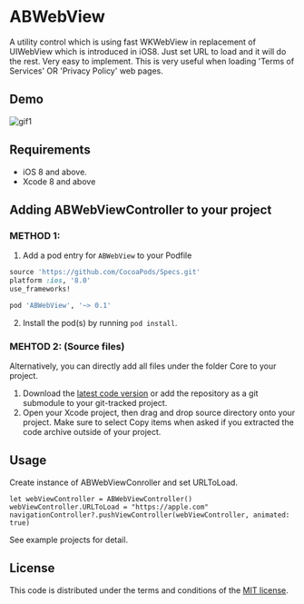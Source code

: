 # ABWebView
A utility control which is using fast WKWebView in replacement of UIWebView which is introduced in iOS8. Just set URL to load and it will do the rest. Very easy to implement. This is very useful when loading 'Terms of Services' OR 'Privacy Policy' web pages.

## Demo
![gif1](http://imgur.com/oDjeUJh)

## Requirements

- iOS 8 and above.
- Xcode 8 and above


## Adding ABWebViewController to your project

### METHOD 1:
1. Add a pod entry for `ABWebView` to your Podfile

```ruby
source 'https://github.com/CocoaPods/Specs.git'
platform :ios, '8.0'
use_frameworks!

pod 'ABWebView', '~> 0.1'
``` 

2. Install the pod(s) by running `pod install`.

### MEHTOD 2: (Source files)
Alternatively, you can directly add all files under the folder Core to your project.

1. Download the [latest code version](https://github.com/asifbilal786/ABWebViewController/archive/master.zip) or add the repository as a git submodule to your git-tracked project.
2. Open your Xcode project, then drag and drop source directory onto your project. Make sure to select Copy items when asked if you extracted the code archive outside of your project.
 

## Usage

Create instance of ABWebViewConroller and set URLToLoad.

```
let webViewController = ABWebViewController()
webViewController.URLToLoad = "https://apple.com"
navigationController?.pushViewController(webViewController, animated: true)
```

See example projects for detail.

## License
This code is distributed under the terms and conditions of the [MIT license](LICENSE). 

